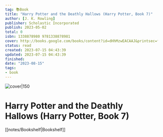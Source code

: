 ```yaml
---
tag: 📚Book
title: "Harry Potter and the Deathly Hallows (Harry Potter, Book 7)"
author: [J. K. Rowling]
publisher: Scholastic Incorporated
publish: 2023-05-02
total: 0
isbn: 1338878980 9781338878981
cover: http://books.google.com/books/content?id=dHhMzwEACAAJ&printsec=frontcover&img=1&zoom=1&source=gbs_api
status: read
created: 2023-07-15 04:43:39
updated: 2023-07-15 04:43:39
finished: 
date: "2023-08-15"
tags:
- book
---
```


![cover|150](http://books.google.com/books/content?id=dHhMzwEACAAJ&printsec=frontcover&img=1&zoom=1&source=gbs_api)

# Harry Potter and the Deathly Hallows (Harry Potter, Book 7)
[[notes/Bookshelf|Bookshelf]]